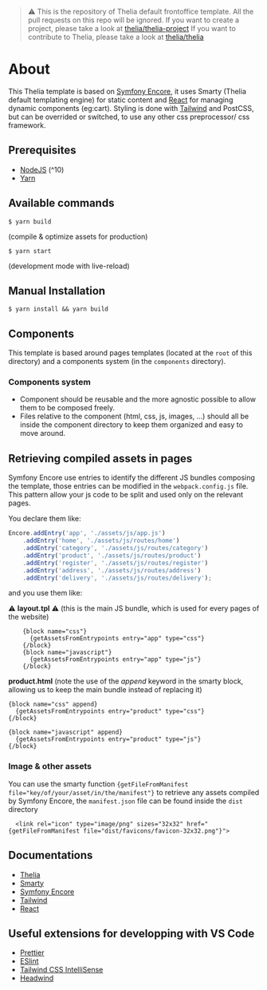 > ⚠ This is the repository of Thelia default frontoffice template. All the pull requests on this repo will be ignored.
> If you want to create a project, please take a look at [thelia/thelia-project](https://github.com/thelia/thelia-project)
> If you want to contribute to Thelia, please take a look at [thelia/thelia](https://github.com/thelia/thelia)



# About
This Thelia template is based on [Symfony Encore](https://symfony.com/doc/current/frontend.html), it uses Smarty (Thelia default templating engine) for static content and [React](https://reactjs.org) for managing dynamic components (eg:cart).
Styling is done with [Tailwind](https://tailwindcss.com) and PostCSS, but can be overrided or switched, to use any other css preprocessor/ css framework.


## Prerequisites
* [NodeJS](https://nodejs.org/) (^10)
* [Yarn](https://yarnpkg.com/)


## Available commands
```console
$ yarn build
```
(compile & optimize assets for production)

```console
$ yarn start
```
(development mode with live-reload)


## Manual Installation
```console
$ yarn install && yarn build
```

## Components

This template is based around pages templates (located at the `root` of this directory) and a components system (in the `components` directory).

### Components system
- Component should be reusable and the more agnostic possible to allow them to be composed freely.
- Files relative to the component (html, css, js, images, ...) should all be inside the component directory to keep them organized and easy to move around.

## Retrieving compiled assets in pages
Symfony Encore use entries to identify the different JS bundles composing the template, those entries can be modified in the `webpack.config.js` file.
This pattern allow your js code to be split and used only on the relevant pages.

You declare them like:

``` javascript
Encore.addEntry('app', './assets/js/app.js')
	.addEntry('home', './assets/js/routes/home')
	.addEntry('category', './assets/js/routes/category')
	.addEntry('product', './assets/js/routes/product')
	.addEntry('register', './assets/js/routes/register')
	.addEntry('address', './assets/js/routes/address')
	.addEntry('delivery', './assets/js/routes/delivery');
```

and you use them like:

⚠️ **layout.tpl** ⚠️ (this is the main JS bundle, which is used for every pages of the website)
``` smarty
    {block name="css"}
      {getAssetsFromEntrypoints entry="app" type="css"}
    {/block}
    {block name="javascript"}
      {getAssetsFromEntrypoints entry="app" type="js"}
    {/block}
```

**product.html** (note the use of the *append* keyword in the smarty block, allowing us to keep the main bundle instead of replacing it)
```smarty
{block name="css" append}
  {getAssetsFromEntrypoints entry="product" type="css"}
{/block}

{block name="javascript" append}
  {getAssetsFromEntrypoints entry="product" type="js"}
{/block}
```

### Image & other assets
You can use the smarty function `{getFileFromManifest file="key/of/your/asset/in/the/manifest"}` to retrieve any assets compiled by Symfony Encore, the `manifest.json` file can be found inside the `dist` directory

```smarty
  <link rel="icon" type="image/png" sizes="32x32" href="{getFileFromManifest file="dist/favicons/favicon-32x32.png"}">
```


## Documentations
  * [Thelia](http://doc.thelia.net)
  * [Smarty](https://www.smarty.net/)
  * [Symfony Encore](https://symfony.com/doc/current/frontend.html)
  * [Tailwind](https://tailwindcss.com)
  * [React](https://reactjs.org)


## Useful extensions for developping with VS Code
  * [Prettier](https://marketplace.visualstudio.com/items?itemName=esbenp.prettier-vscode)
  * [ESlint](https://marketplace.visualstudio.com/items?itemName=dbaeumer.vscode-eslint)
  * [Tailwind CSS IntelliSense](https://marketplace.visualstudio.com/items?itemName=bradlc.vscode-tailwindcss)
  * [Headwind](https://marketplace.visualstudio.com/items?itemName=heybourn.headwind)


